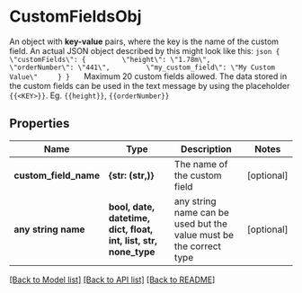 # CustomFieldsObj

An object with **key-value** pairs, where the key is the name of the custom field.  An actual JSON object described by this might look like this:  ```json {     \"customFields\": {         \"height\": \"1.78m\",         \"orderNumber\": \"441\",         \"my_custom_field\": \"My Custom Value\"     } }   ``` Maximum 20 custom fields allowed. The data stored in the custom fields can be used in the text message by using the placeholder `{{<KEY>}}`. Eg. `{{height}}`, `{{orderNumber}}`

## Properties
Name | Type | Description | Notes
------------ | ------------- | ------------- | -------------
**custom_field_name** | **{str: (str,)}** | The name of the custom field | [optional] 
**any string name** | **bool, date, datetime, dict, float, int, list, str, none_type** | any string name can be used but the value must be the correct type | [optional]

[[Back to Model list]](../../README.md#models) [[Back to API list]](../../README.md#available-methods) [[Back to README]](../../README.md)


